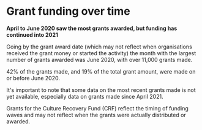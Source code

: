 # Grant funding over time

**April to June 2020 saw the most grants awarded, but funding has continued into 2021**

Going by the grant award date (which may not reflect when organisations received the grant money or started the activity) the month with the largest number of grants awarded was June 2020, with over 11,000 grants made.

42% of the grants made, and 19% of the total grant amount, were made on or before June 2020.

It's important to note that some data on the most recent grants made is not yet available, especially data on grants made since April 2021.

Grants for the Culture Recovery Fund (CRF) reflect the timing of funding waves and may not reflect when the grants were actually distributed or awarded.

<div class="flourish-embed flourish-chart" data-src="visualisation/7944940"></div>
